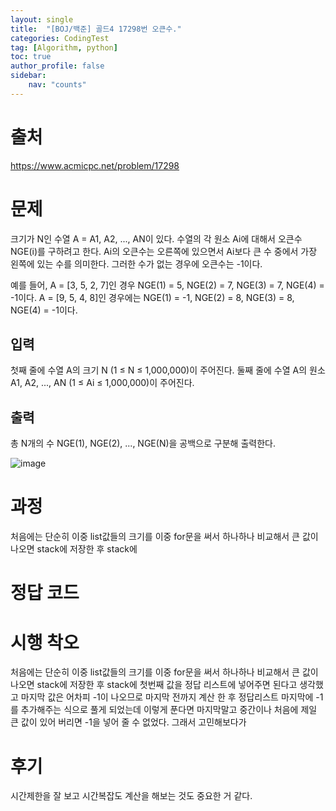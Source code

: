 ```yaml
---
layout: single
title:  "[BOJ/백준] 골드4 17298번 오큰수."
categories: CodingTest
tag: [Algorithm, python]
toc: true
author_profile: false
sidebar:
    nav: "counts"
---
```


# 출처
<https://www.acmicpc.net/problem/17298>


# 문제
크기가 N인 수열 A = A1, A2, ..., AN이 있다. 수열의 각 원소 Ai에 대해서 오큰수 NGE(i)를 구하려고 한다. Ai의 오큰수는 오른쪽에 있으면서 Ai보다 큰 수 중에서 가장 왼쪽에 있는 수를 의미한다. 그러한 수가 없는 경우에 오큰수는 -1이다.

예를 들어, A = [3, 5, 2, 7]인 경우 NGE(1) = 5, NGE(2) = 7, NGE(3) = 7, NGE(4) = -1이다. A = [9, 5, 4, 8]인 경우에는 NGE(1) = -1, NGE(2) = 8, NGE(3) = 8, NGE(4) = -1이다.


## 입력
첫째 줄에 수열 A의 크기 N (1 ≤ N ≤ 1,000,000)이 주어진다. 둘째 줄에 수열 A의 원소 A1, A2, ..., AN (1 ≤ Ai ≤ 1,000,000)이 주어진다.

## 출력
총 N개의 수 NGE(1), NGE(2), ..., NGE(N)을 공백으로 구분해 출력한다.

![image](https://github-production-user-asset-6210df.s3.amazonaws.com/92205960/263895152-171b5621-23c2-47eb-9179-fdccd9b35c83.png)


# 과정
처음에는 단순히 이중 list값들의 크기를 이중 for문을 써서 하나하나 비교해서
큰 값이 나오면 stack에 저장한 후  stack에 
# 정답 코드
<script src="https://gist.github.com/kghees/5e99c07f2872efa79c7fd37c07ca74d2.js"></script>

# 시행 착오
처음에는 단순히 이중 list값들의 크기를 이중 for문을 써서 하나하나 비교해서
큰 값이 나오면 stack에 저장한 후  stack에 첫번째 값을 정답 리스트에 넣어주면
된다고 생각했고 마지막 값은 어차피 -1이 나오므로 마지막 전까지 계산 한 후 
정답리스트 마지막에 -1를 추가해주는 식으로 풀게 되었는데 이렇게 푼다면
마지막말고 중간이나 처음에 제일 큰 값이 있어 버리면 -1을 넣어 줄 수 없었다.
그래서 고민해보다가 


# 후기
시간제한을 잘 보고 시간복잡도 계산을 해보는 것도 중요한 거 같다.



